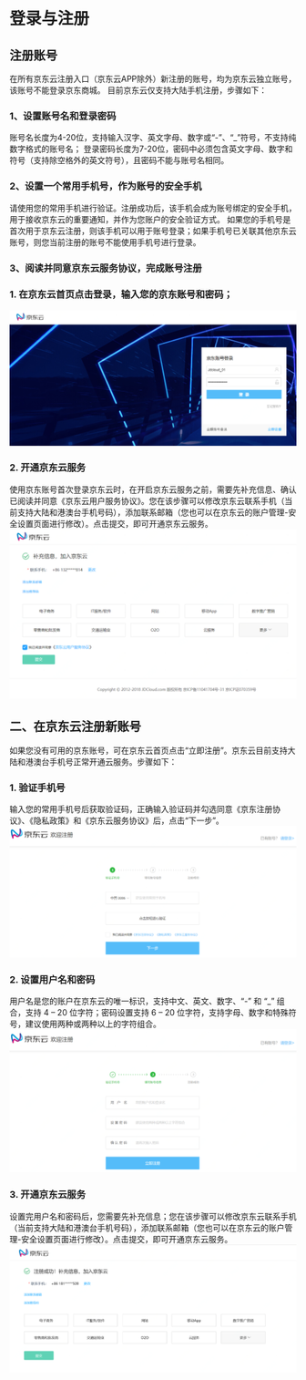 # 登录与注册
## 注册账号
在所有京东云注册入口（京东云APP除外）新注册的账号，均为京东云独立账号，该账号不能登录京东商城。
目前京东云仅支持大陆手机注册，步骤如下：

### 1、设置账号名和登录密码
账号名长度为4-20位，支持输入汉字、英文字母、数字或“-”、“_”符号，不支持纯数字格式的账号名；
登录密码长度为7-20位，密码中必须包含英文字母、数字和符号（支持除空格外的英文符号），且密码不能与账号名相同。

### 2、设置一个常用手机号，作为账号的安全手机
请使用您的常用手机进行验证。注册成功后，该手机会成为账号绑定的安全手机，用于接收京东云的重要通知，并作为您账户的安全验证方式。
如果您的手机号是首次用于京东云注册，则该手机可以用于账号登录；如果手机号已关联其他京东云账号，则您当前注册的账号不能使用手机号进行登录。

### 3、阅读并同意京东云服务协议，完成账号注册






### 1. 在京东云首页点击登录，输入您的京东账号和密码；
![](../../../image/User/Account%20Management/Check%20your%20account/1.%20京东账号登录.png)

### 2. 开通京东云服务
使用京东账号首次登录京东云时，在开启京东云服务之前，需要先补充信息、确认已阅读并同意《京东云用户服务协议》。您在该步骤可以修改京东云联系手机（当前支持大陆和港澳台手机号码），添加联系邮箱（您也可以在京东云的账户管理-安全设置页面进行修改）。点击提交，即可开通京东云服务。
![](../../../image/User/Account%20Management/Check%20your%20account/2.京东账号激活.png)

 
## 二、在京东云注册新账号
如果您没有可用的京东账号，可在京东云首页点击“立即注册”。京东云目前支持大陆和港澳台手机号正常开通云服务。步骤如下：
### 1. 验证手机号
输入您的常用手机号后获取验证码，正确输入验证码并勾选同意《京东注册协议》、《隐私政策》和《京东云服务协议》后，点击“下一步”。
![](../../../image/User/Account%20Management/Check%20your%20account/3.%20注册1.png)

### 2. 设置用户名和密码
用户名是您的账户在京东云的唯一标识，支持中文、英文、数字、“-” 和 “_” 组合，支持 4 – 20 位字符；密码设置支持 6 – 20 位字符，支持字母、数字和特殊符号，建议使用两种或两种以上的字符组合。
![](../../../image/User/Account%20Management/Check%20your%20account/4.注册2.png)

### 3. 开通京东云服务
设置完用户名和密码后，您需要先补充信息；您在该步骤可以修改京东云联系手机（当前支持大陆和港澳台手机号码），添加联系邮箱（您也可以在京东云的账户管理-安全设置页面进行修改）。点击提交，即可开通京东云服务。
![](../../../image/User/Account%20Management/Check%20your%20account/5.注册激活.png)
